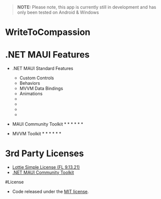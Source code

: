 > **NOTE:** Please note, this app is currently still in development and has only been tested on Android & Windows

# WriteToCompassion


# .NET MAUI Features

* .NET MAUI Standard Features
  * Custom Controls
  * Behaviors
  * MVVM Data Bindings
  * Animations
  * 
  * 
  * 
  *  
  
* MAUI Community Toolkit
  * 
  * 
  * 
  * 
  * 
  * 

* MVVM Toolkit
  * 
  * 
  * 
  * 
  * 
  * 
  
  
# 3rd Party Licenses 
* [Lottie Simple License (FL 9.13.21)](https://lottiefiles.com/page/license)
* [.NET MAUI Community Toolkit](https://github.com/CommunityToolkit/Maui)

#License
* Code released under the [MIT license](https://opensource.org/licenses/MIT).
